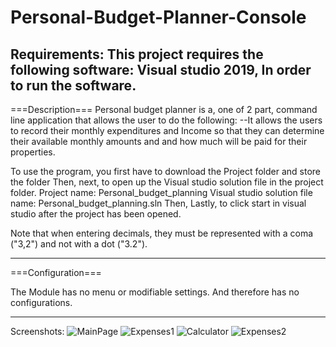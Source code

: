 # Personal-Budget-Planner-Console
Requirements: This project requires the following software:
	      Visual studio 2019, 
	      In order to run the software.
-----------------------------------------------------------------------------------------
===Description===
Personal budget planner is a, one of 2 part, 
command line application that allows the user to do the following:
--It allows the users to record their monthly expenditures and Income
so that they can determine their available monthly amounts and and how much will be paid
for their properties.

To use the program, you first have to download the Project folder and store the folder 
Then, next, to open up the Visual studio solution file in the project folder.
Project name: Personal_budget_planning
Visual studio solution file name: Personal_budget_planning.sln
Then, Lastly, to click start in visual studio after the project has been opened.

Note that when entering decimals, 
they must be represented with a coma ("3,2") and not with a dot ("3.2").

-----------------------------------------------------------------------------------------
===Configuration===

The Module has no menu or modifiable settings. And therefore has no configurations.

-----------------------------------------------------------------------------------------
Screenshots:
![MainPage](https://user-images.githubusercontent.com/79351812/229386143-53db04f7-7e93-4351-918f-6a33a073fbfe.PNG)
![Expenses1](https://user-images.githubusercontent.com/79351812/229386148-8d7943eb-0421-43c9-a4f8-527fa3c18e3e.PNG)
![Calculator](https://user-images.githubusercontent.com/79351812/229386154-68204e69-3e98-4959-bd57-09fe01274573.PNG)
![Expenses2](https://user-images.githubusercontent.com/79351812/229386157-5eaf4255-182d-474c-be3d-37f6399c6ffb.PNG)
